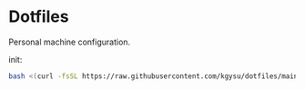 # Dotfiles

Personal machine configuration.


init:

```bash
bash <(curl -fsSL https://raw.githubusercontent.com/kgysu/dotfiles/main/init.sh)
```


